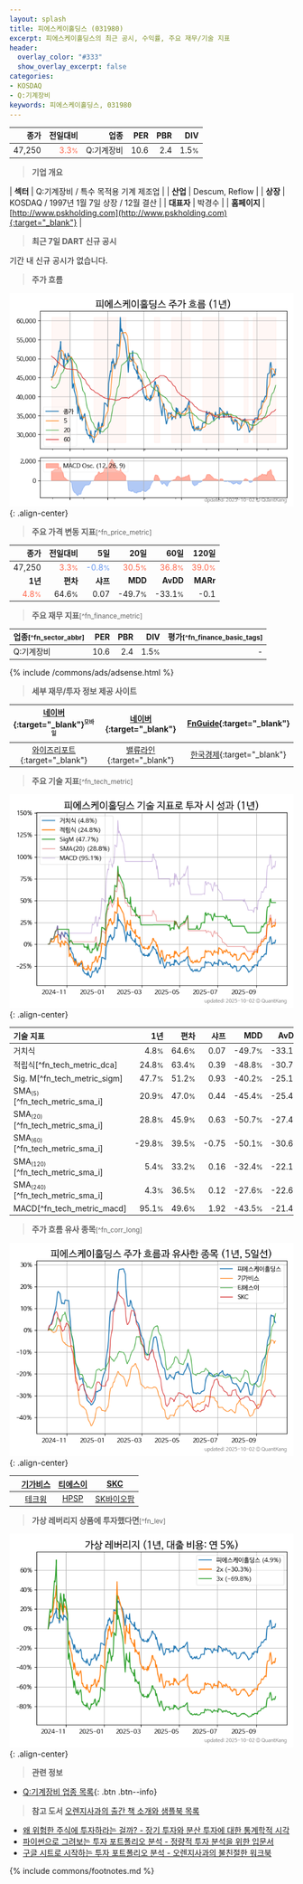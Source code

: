```yaml
---
layout: splash
title: 피에스케이홀딩스 (031980)
excerpt: 피에스케이홀딩스의 최근 공시, 수익률, 주요 재무/기술 지표
header:
  overlay_color: "#333"
  show_overlay_excerpt: false
categories:
- KOSDAQ
- Q:기계장비
keywords: 피에스케이홀딩스, 031980
---
```


| **종가** | **전일대비** | **업종** | **PER** | **PBR** | **DIV** |
| -------: | -----------: | -------: | ------: | ------: | ------: |
| 47,250 | <span style="color: tomato">3.3<small>%</small></span> | Q:기계장비 | 10.6 | 2.4 | 1.5<small>%</small> |

<!-- more -->


> **기업 개요**<a id="company"></a>

| <span style="white-space:nowrap;">**섹터**</span> | Q:기계장비 / 특수 목적용 기계 제조업 |
| <span style="white-space:nowrap;">**산업**</span> | Descum, Reflow |
| <span style="white-space:nowrap;">**상장**</span> | KOSDAQ / 1997년 1월 7일 상장 / 12월 결산 |
| <span style="white-space:nowrap;">**대표자**</span> | 박경수 |
| <span style="white-space:nowrap;">**홈페이지**</span> | [http://www.pskholding.com](http://www.pskholding.com){:target="_blank"} |


> **최근 7일 DART 신규 공시**<a id="dart"></a>

기간 내 신규 공시가 없습니다.


> **주가 흐름**<a id="price"></a>

![031980](/stock/images/031980.png){: .align-center}


> **주요 가격 변동 지표**<small>[^fn_price_metric]</small>

| **종가** | **전일대비** | **5일** | **20일** | **60일** | **120일** |
| -------: | -----------: | ------: | -------: | -------: | --------: |
| 47,250 | <span style="color: tomato">3.3<small>%</small></span> | <span style="color: cornflowerblue">-0.8<small>%</small></span> | <span style="color: tomato">30.5<small>%</small></span> | <span style="color: tomato">36.8<small>%</small></span> | <span style="color: tomato">39.0<small>%</small></span> |
| **1년** | **편차** | **샤프** | **MDD** | **AvDD** | **MARr** |
| <span style="color: tomato">4.8<small>%</small></span> | 64.6<small>%</small> | 0.07 | -49.7<small>%</small> | -33.1<small>%</small> | -0.1 |


> **주요 재무 지표**<small>[^fn_finance_metric]</small>

| **업종**<small>[^fn_sector_abbr]</small> | **PER** | **PBR** | **DIV** | **평가**<small>[^fn_finance_basic_tags]</small> |
| :--------------------------------------- | ------: | ------: | ------: | ----------------------------------------------: |
| Q:기계장비 | 10.6 | 2.4 | 1.5<small>%</small> | - |



{% include /commons/ads/adsense.html %}

> **세부 재무/투자 정보 제공 사이트**

| [네이버](https://m.stock.naver.com/domestic/stock/031980/finance/summary){:target="_blank"}<sup><small>모바일</small></sup> | [네이버](https://finance.naver.com/item/coinfo.naver?code=031980){:target="_blank"} | [FnGuide](https://comp.fnguide.com/SVO2/ASP/SVD_Invest.asp?gicode=A031980&MenuYn=Y){:target="_blank"} |
| :---: | :---: | :---: |
| [와이즈리포트](https://comp.wisereport.co.kr/company/c1040001.aspx?cmp_cd=031980){:target="_blank"} | [밸류라인](https://www.valueline.co.kr/finance/summary/031980){:target="_blank"} | [한국경제](https://markets.hankyung.com/stock/031980/financial-summary){:target="_blank"} |


> **주요 기술 지표**<small>[^fn_tech_metric]</small>


![031980](/stock/images/031980_tech.png){: .align-center}

| **기술 지표** | **1년** | **편차** | **샤프** | **MDD** | **AvDD** |
| :------------ | ------: | -----------: | -------: | ------: | -------: |
| 거치식 | 4.8<small>%</small> | 64.6<small>%</small> | 0.07 | -49.7<small>%</small> | -33.1<small>%</small> |
| 적립식[^fn_tech_metric_dca] | 24.8<small>%</small> | 63.4<small>%</small> | 0.39 | -48.8<small>%</small> | -30.7<small>%</small> |
| Sig. M[^fn_tech_metric_sigm] | 47.7<small>%</small> | 51.2<small>%</small> | 0.93 | -40.2<small>%</small> | -25.1<small>%</small> |
| SMA<small><sub>(5)</sub></small>[^fn_tech_metric_sma_i] | 20.9<small>%</small> | 47.0<small>%</small> | 0.44 | -45.4<small>%</small> | -25.4<small>%</small> |
| SMA<small><sub>(20)</sub></small>[^fn_tech_metric_sma_i] | 28.8<small>%</small> | 45.9<small>%</small> | 0.63 | -50.7<small>%</small> | -27.4<small>%</small> |
| SMA<small><sub>(60)</sub></small>[^fn_tech_metric_sma_i] | -29.8<small>%</small> | 39.5<small>%</small> | -0.75 | -50.1<small>%</small> | -30.6<small>%</small> |
| SMA<small><sub>(120)</sub></small>[^fn_tech_metric_sma_i] | 5.4<small>%</small> | 33.2<small>%</small> | 0.16 | -32.4<small>%</small> | -22.1<small>%</small> |
| SMA<small><sub>(240)</sub></small>[^fn_tech_metric_sma_i] | 4.3<small>%</small> | 36.5<small>%</small> | 0.12 | -27.6<small>%</small> | -22.6<small>%</small> |
| MACD[^fn_tech_metric_macd] | 95.1<small>%</small> | 49.6<small>%</small> | 1.92 | -43.5<small>%</small> | -21.4<small>%</small> |


> **주가 흐름 유사 종목**<a id="corr"></a><small>[^fn_corr_long]</small>

![031980](/stock/images/031980_corr.png){: .align-center}

|       | [기가비스](/420770/) | [티에스이](/131290/) | [SKC](/011790/) |
| :---: | :------------------------------------: | :------------------------------------: | :------------------------------------: |
|       | [테크윙](/089030/) | [HPSP](/403870/) | [SK바이오팜](/326030/) |


> **가상 레버리지 상품에 투자했다면**<a id="2x"></a><small>[^fn_lev]</small>

![031980](/stock/images/031980_2x.png){: .align-center}


> **관련 정보**

- [Q:기계장비 업종 목록](/stats/sector/kosdaq_업종_기계장비_종목/){: .btn .btn--info}

> **참고 도서** [오렌지사과의 출간 책 소개와 샘플북 목록](https://kongdori.tistory.com/691)

- [왜 위험한 주식에 투자하라는 걸까? - 장기 투자와 분산 투자에 대한 통계학적 시각](https://kongdori.tistory.com/421)
- [파이썬으로 그려보는 투자 포트폴리오 분석  - 정량적 투자 분석을 위한 입문서](https://kongdori.tistory.com/643)
- [구글 시트로 시작하는 투자 포트폴리오 분석 - 오렌지사과의 불친절한 워크북](https://kongdori.tistory.com/449)


{% include commons/footnotes.md %}